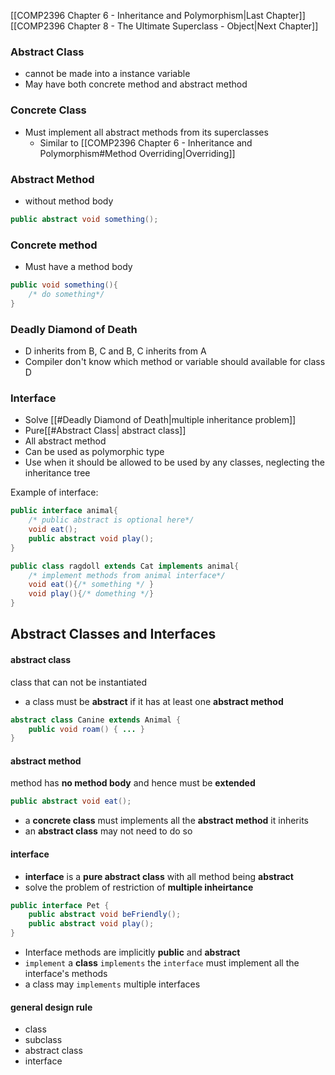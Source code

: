 
[[COMP2396 Chapter 6 - Inheritance and Polymorphism|Last Chapter]] [[COMP2396 Chapter 8 - The Ultimate Superclass - Object|Next Chapter]]
### Abstract Class
- cannot be made into a instance variable
- May have both concrete method and abstract method

### Concrete Class
- Must implement all abstract methods from its superclasses
	- Similar to [[COMP2396 Chapter 6 - Inheritance and Polymorphism#Method Overriding|Overriding]]


### Abstract Method
- without method body
```Java
public abstract void something();
```



### Concrete method
- Must have a method body
```Java
public void something(){
	/* do something*/
}
```



### Deadly Diamond of Death
- D inherits from B, C and B, C inherits from A
- Compiler don't know which method or variable should available for class D


### Interface
- Solve [[#Deadly Diamond of Death|multiple inheritance problem]]
- Pure[[#Abstract Class| abstract class]]
- All abstract method
- Can be used as polymorphic type
- Use when it should be allowed to be used by any classes, neglecting the inheritance tree

Example of interface:
```Java
public interface animal{
	/* public abstract is optional here*/
	void eat();
	public abstract void play();
}
```


```Java
public class ragdoll extends Cat implements animal{
	/* implement methods from animal interface*/
	void eat(){/* something */ }
	void play(){/* domething */}
}
```


































## Abstract Classes and Interfaces

#### abstract class
class that can not be instantiated

* a class must be **abstract** if it has at least one **abstract method**

```Java
abstract class Canine extends Animal {
	public void roam() { ... }
}
```
#### abstract method
method has **no method body** and hence must be **extended** 
```Java
public abstract void eat();
```
* a **concrete class** must implements all the **abstract method** it inherits
* an **abstract class** may not need to do so

#### interface
* **interface** is a **pure abstract class** with all method being **abstract** 
* solve the problem of restriction of **multiple inheirtance**
```Java
public interface Pet {
	public abstract void beFriendly();
	public abstract void play();
}
```
* Interface methods are implicitly
**public** and **abstract**
* ``implement`` a **class** ``implements`` the ``interface`` must implement all the interface's methods
* a class may ``implements`` multiple interfaces

#### general design rule
* class
* subclass
* abstract class
* interface